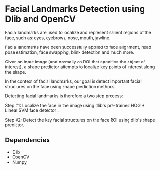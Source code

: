 # Facial Landmarks Detection using Dlib and OpenCV

Facial landmarks are used to localize and represent salient regions of the face, such as: eyes, eyebrows, nose, mouth, jawline. 

Facial landmarks have been successfully applied to face alignment, head pose estimation, face swapping, blink detection and much more.

Given an input image (and normally an ROI that specifies the object of interest), a shape predictor attempts to localize key points of interest along the shape.

In the context of facial landmarks, our goal is detect important facial structures on the face using shape prediction methods.

Detecting facial landmarks is therefore a two step process:

Step #1: Localize the face in the image using dlib's pre-trained HOG + Linear SVM face detector .

Step #2: Detect the key facial structures on the face ROI using dlib's shape predictor. 

## Dependencies ##

* Dlib
* OpenCV
* Numpy

